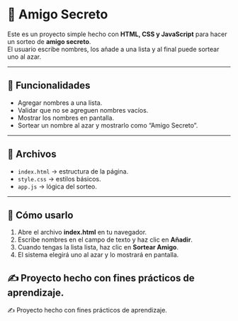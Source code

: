 # 🎉 Amigo Secreto

Este es un proyecto simple hecho con **HTML, CSS y JavaScript** para hacer un sorteo de **amigo secreto**.  
El usuario escribe nombres, los añade a una lista y al final puede sortear uno al azar.  

---

## 🔹 Funcionalidades

- Agregar nombres a una lista.
- Validar que no se agreguen nombres vacíos.
- Mostrar los nombres en pantalla.
- Sortear un nombre al azar y mostrarlo como “Amigo Secreto”.

---

## 🔹 Archivos

- `index.html` → estructura de la página.  
- `style.css` → estilos básicos.  
- `app.js` → lógica del sorteo.  

---

## 🔹 Cómo usarlo

1. Abre el archivo **index.html** en tu navegador.  
2. Escribe nombres en el campo de texto y haz clic en **Añadir**.  
3. Cuando tengas la lista lista, haz clic en **Sortear Amigo**.  
4. El sistema elegirá uno al azar y lo mostrará en pantalla.

✍️ Proyecto hecho con fines prácticos de aprendizaje.
---

✍️ Proyecto hecho con fines prácticos de aprendizaje.
